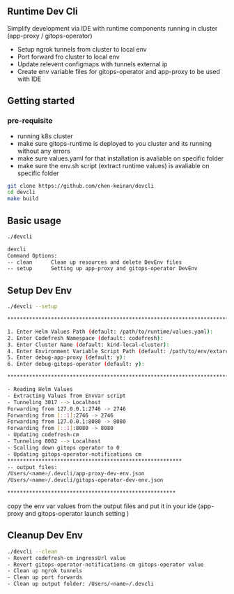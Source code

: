 ## Runtime Dev Cli
Simplify development via IDE with runtime components running in cluster (app-proxy / gitops-operator)
- Setup ngrok tunnels from cluster to local env
- Port forward fro cluster to local env
- Update relevent configmaps with tunnels external ip
- Create env variable files for gitops-operator and app-proxy to be used with IDE

## Getting started

### pre-requisite
- running k8s cluster
- make sure gitops-runtime is deployed to you cluster and its running without any errors
- make sure values.yaml for that installation is avaliable on specific folder
- make sure the env.sh script (extract runtime values) is avaliable on specific folder

```sh
git clone https://github.com/chen-keinan/devcli
cd devcli
make build
```

## Basic usage
```sh
./devcli
```

```sh
devcli
Command Options:
-- clean      Clean up resources and delete DevEnv files
-- setup      Setting up app-proxy and gitops-operator DevEnv
```

## Setup Dev Env
```sh
./devcli --setup

***************************************************************************************************************************

1. Enter Helm Values Path (default: /path/to/runtime/values.yaml):
2. Enter Codefresh Namespace (default: codefresh):
3. Enter Cluster Name (default: kind-local-cluster):
4. Enter Environment Variable Script Path (default: /path/to/env/extarct/script/env.sh):
5. Enter debug-app-proxy (default: y):
6. Enter debug-gitops-operator (default: y):

****************************************************************************************************************************

- Reading Helm Values
- Extracting Values from EnvVar script
- Tunneling 3017 --> Localhost
Forwarding from 127.0.0.1:2746 -> 2746
Forwarding from [::1]:2746 -> 2746
Forwarding from 127.0.0.1:8080 -> 8080
Forwarding from [::1]:8080 -> 8080
- Updating codefresh-cm
- Tunneling 8082 --> Localhost
- Scalling down gitops operator to 0
- Updating gitops-operator-notifications cm
********************************************************
-- output files:
/Users/<name>/.devcli/app-proxy-dev-env.json
/Users/<name>/.devcli/gitops-operator-dev-env.json

******************************************************
```

copy the env var values from the output files and put it in your ide (app-proxy and gitops-operator launch setting )

## Cleanup Dev Env
```sh
./devcli --clean
- Revert codefresh-cm ingressUrl value
- Revert gitops-operator-notifications-cm gitops-operator value
- Clean up ngrok tunnels
- Clean up port forwards
- Clean up output folder: /Users/<name>/.devcli
```